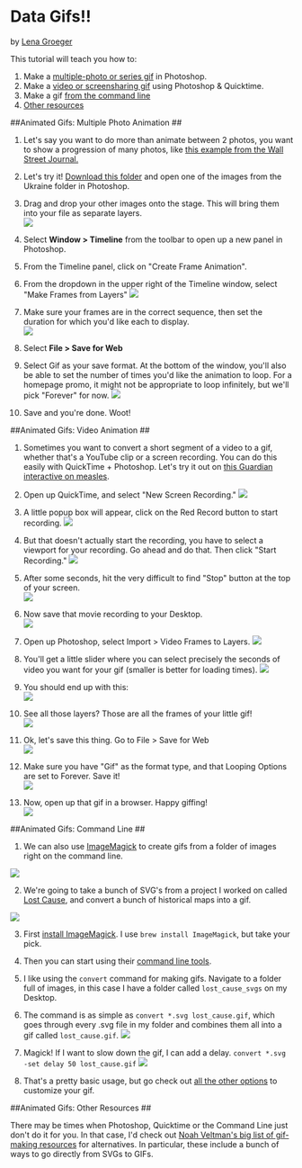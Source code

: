 # Data Gifs!!
by [Lena Groeger](https://twitter.com/lenagroeger)


This tutorial will teach you how to:

1. Make a [multiple-photo or series gif](https://github.com/lenagroeger/gifs#animated-gifs-multiple-photo-animation) in Photoshop.
2. Make a [video or screensharing gif](https://github.com/lenagroeger/gifs#animated-gifs-video-animation) using Photoshop & Quicktime.
3. Make a gif [from the command line](https://github.com/lenagroeger/gifs#animated-gifs-command-line)
4. [Other resources](https://github.com/lenagroeger/gifs#animated-gifs-other-resources)

##Animated Gifs: Multiple Photo Animation ##

1. Let's say you want to do more than animate between 2 photos, you want to show a progression of many photos, like [this example from the Wall Street Journal.](http://graphics.wsj.com/ukraine-rebel-maps/)
2. Let's try it! [Download this folder](https://github.com/lenagroeger/gifs/blob/master/zipped/Ukraine.zip?raw=true) and open one of the images from the Ukraine folder in Photoshop.
3. Drag and drop your other images onto the stage. This will bring them into your file as separate layers.<br>
  ![](https://github.com/lenagroeger/gifs/blob/master/screengrabs/GifLayers.png)<br>

4. Select **Window > Timeline** from the toolbar to open up a new panel in Photoshop.
5. From the Timeline panel, click on "Create Frame Animation".
7. From the dropdown in the upper right of the Timeline window, select "Make Frames from Layers"
 ![](https://github.com/lenagroeger/gifs/blob/master/screengrabs/FramesFromLayers.png)

8. Make sure your frames are in the correct sequence, then set the duration for which you'd like each to display.<br>
  ![](https://github.com/lenagroeger/gifs/blob/master/screengrabs/SetFrameDurations.png)

9. Select **File > Save for Web**
10. Select Gif as your save format. At the bottom of the window, you'll also be able to set the number of times you'd like the animation to loop. For a homepage promo, it might not be appropriate to loop infinitely, but we'll pick "Forever" for now.
  ![](https://github.com/lenagroeger/gifs/blob/master/screengrabs/ukraine.gif)

11. Save and you're done. Woot!



##Animated Gifs: Video Animation ##


1. Sometimes you want to convert a short segment of a video to a gif, whether that's a YouTube clip or a screen recording. You can do this easily with QuickTime + Photoshop. Let's try it out on  [this Guardian interactive on measles](http://www.theguardian.com/society/ng-interactive/2015/feb/05/-sp-watch-how-measles-outbreak-spreads-when-kids-get-vaccinated).</a>

2. Open up QuickTime, and select "New Screen Recording."
![](https://github.com/lenagroeger/gifs/blob/master/screengrabs/screengif1.jpg)

3. A little popup box will appear, click on the Red Record button to start recording.
![](https://github.com/lenagroeger/gifs/blob/master/screengrabs/screengif2.jpg)

4. But that doesn't actually start the recording, you have to select a viewport for your recording. Go ahead and do that. Then click "Start Recording."
![](https://github.com/lenagroeger/gifs/blob/master/screengrabs/screengif3.jpg)

5. After some seconds, hit the very difficult to find "Stop" button at the top of your screen.<br>
![](https://github.com/lenagroeger/gifs/blob/master/screengrabs/screengif4.jpg)

6. Now save that movie recording to your Desktop.<br>
![](https://github.com/lenagroeger/gifs/blob/master/screengrabs/screengif3b.jpg)

7. Open up Photoshop, select Import > Video Frames to Layers.
![](https://github.com/lenagroeger/gifs/blob/master/screengrabs/screengif5.jpg)

8. You'll get a little slider where you can select precisely the seconds of video you want for your gif (smaller is better for loading times).
![](https://github.com/lenagroeger/gifs/blob/master/screengrabs/screengif6.jpg)

9. You should end up with this:<br>
![](https://github.com/lenagroeger/gifs/blob/master/screengrabs/screengif7.jpg)

10. See all those layers? Those are all the frames of your little gif!<br>
![](https://github.com/lenagroeger/gifs/blob/master/screengrabs/screengif8.jpg)

11. Ok, let's save this thing. Go to File > Save for Web<br>
![](https://github.com/lenagroeger/gifs/blob/master/screengrabs/screengif9.jpg)

12. Make sure you have "Gif" as the format type, and that Looping Options are set to Forever. Save it!<br>
![](https://github.com/lenagroeger/gifs/blob/master/screengrabs/screengif10.jpg)

13. Now, open up that gif in a browser. Happy giffing!<br>
![](https://github.com/lenagroeger/gifs/blob/master/screengrabs/measles2.gif)


##Animated Gifs: Command Line ##

1. We can also use [ImageMagick](https://www.imagemagick.org/script/index.php) to create gifs from a folder of images right on the command line.

![](https://github.com/lenagroeger/gifs/blob/master/screengrabs/imagemagick.jpg)

2. We're going to take a bunch of SVG's from a project I worked on called [Lost Cause](http://projects.propublica.org/graphics/lost-cause), and convert a bunch of historical maps into a gif.

![](https://github.com/lenagroeger/gifs/blob/master/screengrabs/lost_cause_graphic.jpg)


3. First [install ImageMagick](https://www.imagemagick.org/script/download.php). I use `brew install ImageMagick`, but take your pick.

4. Then you can start using their [command line tools](https://www.imagemagick.org/script/command-line-processing.php).

5. I like using the `convert` command for making gifs. Navigate to a folder full of images, in this case I have a folder called `lost_cause_svgs` on my Desktop.
6. The command is as simple as `convert *.svg lost_cause.gif`, which goes through every .svg file in my folder and combines them all into a gif called `lost_cause.gif`.
![](https://github.com/lenagroeger/gifs/blob/master/screengrabs/lost_cause.gif)

7. Magick! If I want to slow down the gif, I can add a delay. `convert *.svg -set delay 50 lost_cause.gif`
![](https://github.com/lenagroeger/gifs/blob/master/screengrabs/lost_cause_slow2.gif)

8. That's a pretty basic usage, but go check out [all the other options](https://www.imagemagick.org/script/convert.php) to customize your gif.

##Animated Gifs: Other Resources ##

There may be times when Photoshop, Quicktime or the Command Line just don't do it for you. In that case, I'd check out [Noah Veltman's big list of gif-making resources](https://github.com/veltman/gifs) for alternatives. In particular, these include a bunch of ways to go directly from SVGs to GIFs.


